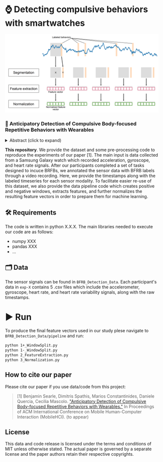 # ⌚ Detecting compulsive behaviors with smartwatches
![header image](https://github.com/Bhorda/BFRBAnticipationDataset/blob/main/BFRB_Detection_Data/figure.png)

### 📖 Anticipatory Detection of Compulsive Body-focused Repetitive Behaviors with Wearables

<details><summary>Abstract (click to expand)</summary>
<p>

Body-focused repetitive behaviors (BFRBs), like face-touching or skin-picking, are hand-driven behaviors which can damage one’s
appearance, if not identified early and treated. Technology for automatic detection is still under-explored, with few previous works
being limited to wearables with single modalities (e.g., motion). Here, we propose a multi-sensory approach combining motion,
orientation, and heart rate sensors to detect BFRBs. We conducted a feasibility study in which participants (N=10) were exposed to
BFRBs-inducing tasks, and analyzed 380 mins of signals under an extensive evaluation of sensing modalities, cross-validation methods,
and observation windows. Our models achieved an AUC > 0.90 in distinguishing BFRBs, which were more evident in observation
windows 5 mins prior to the behavior as opposed to 1-min ones. In a follow-up qualitative survey, we found that not only the timing
of detection matters but also models need to be context-aware, when designing just-in-time interventions to prevent BFRBs.

</p>
</details>

**This repository**. We provide the dataset and some pre-processing code to reproduce the experiments of our paper [1]. The main input is data collected from a Samsung Galaxy watch which recorded acceleration, gyroscope, and heart rate signals. After our participants completed a set of tasks designed to incuce BRFBs, we annotated the sensor data with BFRB labels through a video recording. Here, we provide the timestamps along with the labeled timeseries for each sensor modality. To facilitate easier re-use of this dataset, we also provide the data pipeline code which creates positive and negative windows, extracts features, and further normalizes the resulting feature vectors in order to prepare them for machine learning.

## 🛠️ Requirements
The code is written in python X.X.X. The main libraries needed to execute our code are as follows:

 - numpy XXX
 - pandas XXX
 - ...

## 🗂️ Data 
The sensor signals can be found in ``BFRB_Detection_Data``. Each participant's data in ``exp-X`` contains 5 .csv files which include the accelerometer, gyroscope, heart rate, and heart rate variability signals, along with the raw timestamps.

# ▶️ Run 

To produce the final feature vectors used in our study plese navigate to ``BFRB_Detection_Data/pipeline`` and run:

    python 1+_WindowSplit.py
    python 1-_WindowSplit.py
    python 2_FeatureExtraction.py
    python 3_Normalization.py
    
   
## How to cite our paper 

Please cite our paper if you use data/code from this project:

> [1]  Benjamin Searle, Dimitris Spathis, Marios Constantinides, Daniele Quercia, Cecilia Mascolo. ["Anticipatory Detection of Compulsive Body-focused Repetitive Behaviors with Wearables."](https://mobilehci.acm.org/2021) In Proceedings of ACM International Conference on Mobile Human-Computer Interaction (MobileHCI). (to appear)

## License

This data and code release is licensed under the terms and conditions of MIT unless otherwise stated. The actual paper is governed by a separate license and the paper authors retain their respective copyrights.   
    

